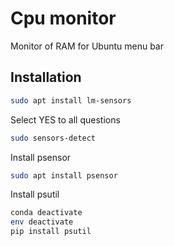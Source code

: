 # Cpu monitor

Monitor of RAM for Ubuntu menu bar

## Installation

```bash
sudo apt install lm-sensors
```

Select YES to all questions

```bash
sudo sensors-detect
```

Install psensor

```bash
sudo apt install psensor
```

Install psutil

```bash
conda deactivate
env deactivate
pip install psutil
```
